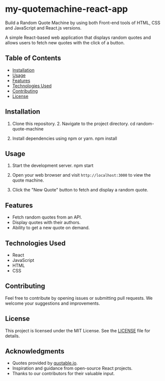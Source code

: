 # my-quotemachine-react-app
Build a Random Quote Machine by using both Front-end tools of HTML, CSS and JavaScript and React.js versions. 


A simple React-based web application that displays random quotes and allows users to fetch new quotes with the click of a button.

## Table of Contents
- [Installation](#installation)
- [Usage](#usage)
- [Features](#features)
- [Technologies Used](#technologies-used)
- [Contributing](#contributing)
- [License](#license)

## Installation
1. Clone this repository.
   2. Navigate to the project directory.
cd random-quote-machine

3. Install dependencies using npm or yarn.
npm install


## Usage
1. Start the development server.
npm start

2. Open your web browser and visit `http://localhost:3000` to view the quote machine.
3. Click the "New Quote" button to fetch and display a random quote.

## Features
- Fetch random quotes from an API.
- Display quotes with their authors.
- Ability to get a new quote on demand.

## Technologies Used
- React
- JavaScript
- HTML
- CSS

## Contributing
Feel free to contribute by opening issues or submitting pull requests. We welcome your suggestions and improvements.

## License
This project is licensed under the MIT License. See the [LICENSE](LICENSE) file for details.

## Acknowledgments
- Quotes provided by [quotable.io](https://quotable.io/).
- Inspiration and guidance from open-source React projects.
- Thanks to our contributors for their valuable input.
